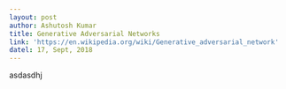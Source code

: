```yaml
---
layout: post
author: Ashutosh Kumar
title: Generative Adversarial Networks
link: 'https://en.wikipedia.org/wiki/Generative_adversarial_network'
datel: 17, Sept, 2018
---
```

asdasdhj
